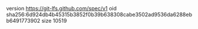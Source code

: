 version https://git-lfs.github.com/spec/v1
oid sha256:6d924db4b45315b3852f0b39b638308cabe3502ad9536da6288ebb6491773902
size 10519

